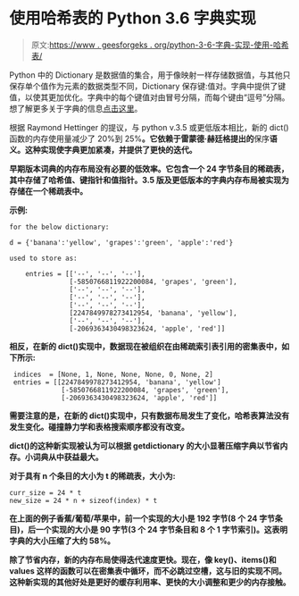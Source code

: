 # 使用哈希表的 Python 3.6 字典实现

> 原文:[https://www . geesforgeks . org/python-3-6-字典-实现-使用-哈希表/](https://www.geeksforgeeks.org/python-3-6-dictionary-implementation-using-hash-tables/)

Python 中的 Dictionary 是数据值的集合，用于像映射一样存储数据值，与其他只保存单个值作为元素的数据类型不同，Dictionary 保存键:值对。字典中提供了键值，以使其更加优化。字典中的每个键值对由冒号分隔，而每个键由“逗号”分隔。想了解更多关于字典的信息[点击这里](https://www.geeksforgeeks.org/python-dictionary/)。

根据 Raymond Hettinger 的提议，与 python v.3.5 或更低版本相比，新的 dict()函数的内存使用量减少了 20%到 25%**。它依赖于雷蒙德·赫廷格提出的**保序**语义。这种实现使字典更加紧凑，并提供了更快的迭代。**

**早期版本词典的内存布局没有必要的低效率。它包含一个 24 字节条目的稀疏表，其中存储了哈希值、键指针和值指针。3.5 版及更低版本的字典内存布局被实现为存储在一个稀疏表中。**

****示例:****

```
for the below dictionary:

d = {'banana':'yellow', 'grapes':'green', 'apple':'red'}

used to store as:

    entries = [['--', '--', '--'],
               [-5850766811922200084, 'grapes', 'green'],
               ['--', '--', '--'],
               ['--', '--', '--'],
               ['--', '--', '--'],
               [2247849978273412954, 'banana', 'yellow'],
               ['--', '--', '--'],
               [-2069363430498323624, 'apple', 'red']]
```

**相反，在新的 dict()实现中，数据现在被组织在由稀疏索引表引用的密集表中，如下所示:**

```
 indices  = [None, 1, None, None, None, 0, None, 2]
 entries = [[2247849978273412954, 'banana', 'yellow']
             [-5850766811922200084, 'grapes', 'green'],
             [-2069363430498323624, 'apple', 'red']]
```

**需要注意的是，在新的 dict()实现中，只有数据布局发生了变化，哈希表算法没有发生变化。碰撞静力学和表格搜索顺序都没有改变。**

**dict()的这种新实现被认为可以根据 getdictionary 的大小显著压缩字典以节省内存。小词典从中获益最大。**

**对于具有 n 个条目的大小为 t 的稀疏表，大小为:**

```
curr_size = 24 * t
new_size = 24 * n + sizeof(index) * t
```

**在上面的例子香蕉/葡萄/苹果中，前一个实现的大小是 192 字节(8 个 24 字节条目)，后一个实现的大小是 90 字节(3 个 24 字节条目和 8 个 1 字节索引)。这表明字典的大小压缩了大约 58%。**

**除了节省内存，新的内存布局使得迭代速度更快。现在，像 key()、items()和 values 这样的函数可以在密集表中循环，而不必跳过空槽，这与旧的实现不同。这种新实现的其他好处是更好的缓存利用率、更快的大小调整和更少的内存接触。**